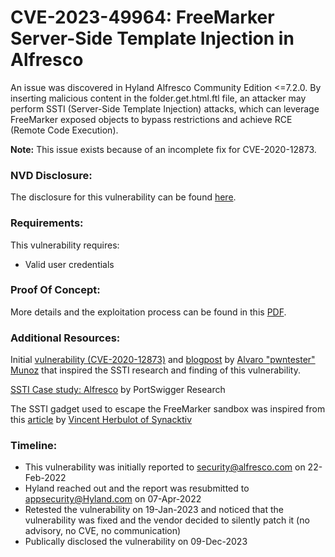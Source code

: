 # CVE-2023-49964: FreeMarker Server-Side Template Injection in Alfresco

An issue was discovered in Hyland Alfresco Community Edition <=7.2.0. By inserting malicious content in the folder.get.html.ftl file, an attacker may perform SSTI (Server-Side Template Injection) attacks, which can leverage FreeMarker exposed objects to bypass restrictions and achieve RCE (Remote Code Execution).

<strong>Note:</strong> This issue exists because of an incomplete fix for CVE-2020-12873.

### NVD Disclosure:

The disclosure for this vulnerability can be found [here](https://nvd.nist.gov/vuln/detail/CVE-2023-49964).

### Requirements:

This vulnerability requires:
<br/>
- Valid user credentials

### Proof Of Concept:

More details and the exploitation process can be found in this [PDF](https://github.com/mbadanoiu/CVE-2023-49964/blob/main/Alfresco%20-%20CVE-2023-49964.pdf).

### Additional Resources:

Initial [vulnerability (CVE-2020-12873)](https://nvd.nist.gov/vuln/detail/CVE-2020-12873) and [blogpost](https://securitylab.github.com/advisories/GHSL-2020-039-alfresco/) by [Alvaro "pwntester" Munoz](https://github.com/pwntester) that inspired the SSTI research and finding of this vulnerability.

[SSTI Case study: Alfresco](https://portswigger.net/research/server-side-template-injection) by PortSwigger Research

The SSTI gadget used to escape the FreeMarker sandbox was inspired from this [article](https://www.synacktiv.com/publications/exploiting-cve-2021-25770-a-server-side-template-injection-in-youtrack) by [Vincent Herbulot of Synacktiv](https://www.synacktiv.com/en/our-team/pentest)

### Timeline:

- This vulnerability was initially reported to security@alfresco.com on 22-Feb-2022
- Hyland reached out and the report was resubmitted to appsecurity@Hyland.com on 07-Apr-2022
- Retested the vulnerability on 19-Jan-2023 and noticed that the vulnerability was fixed and the vendor decided to silently patch it (no advisory, no CVE, no communication)
- Publically disclosed the vulnerability on 09-Dec-2023
